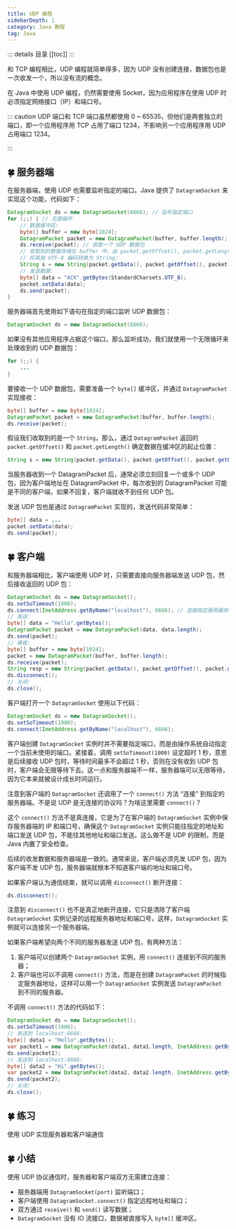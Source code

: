 ```yaml
---
title: UDP 编程
sidebarDepth: 1
category: Java 教程
tag: Java
---
```


::: details 目录
[[toc]]
:::

和 TCP 编程相比，UDP 编程就简单得多，因为 UDP 没有创建连接，数据包也是一次收发一个，所以没有流的概念。

在 Java 中使用 UDP 编程，仍然需要使用 Socket，因为应用程序在使用 UDP 时必须指定网络接口（IP）和端口号。

::: caution
UDP 端口和 TCP 端口虽然都使用 0 ~ 65535，但他们是两套独立的端口，即一个应用程序用 TCP 占用了端口 1234，不影响另一个应用程序用 UDP 占用端口 1234。

:::

## 🍀 服务器端

在服务器端，使用 UDP 也需要监听指定的端口。Java 提供了 `DatagramSocket` 来实现这个功能，代码如下：

```java
DatagramSocket ds = new DatagramSocket(6666); // 监听指定端口
for (;;) { // 无限循环
    // 数据缓冲区:
    byte[] buffer = new byte[1024];
    DatagramPacket packet = new DatagramPacket(buffer, buffer.length);
    ds.receive(packet); // 收取一个 UDP 数据包
    // 收取到的数据存储在 buffer 中，由 packet.getOffset(), packet.getLength() 指定起始位置和长度
    // 将其按 UTF-8 编码转换为 String:
    String s = new String(packet.getData(), packet.getOffset(), packet.getLength(), StandardCharsets.UTF_8);
    // 发送数据:
    byte[] data = "ACK".getBytes(StandardCharsets.UTF_8);
    packet.setData(data);
    ds.send(packet);
}
```

服务器端首先使用如下语句在指定的端口监听 UDP 数据包：

```java
DatagramSocket ds = new DatagramSocket(6666);
```

如果没有其他应用程序占据这个端口，那么监听成功，我们就使用一个无限循环来处理收到的 UDP 数据包：

```java
for (;;) {
    ...
}
```

要接收一个 UDP 数据包，需要准备一个 `byte[]` 缓冲区，并通过 `DatagramPacket` 实现接收：

```java
byte[] buffer = new byte[1024];
DatagramPacket packet = new DatagramPacket(buffer, buffer.length);
ds.receive(packet);
```

假设我们收取到的是一个 `String`，那么，通过 `DatagramPacket` 返回的 `packet.getOffset()` 和 `packet.getLength()` 确定数据在缓冲区的起止位置：

```java
String s = new String(packet.getData(), packet.getOffset(), packet.getLength(), StandardCharsets.UTF_8);
```

当服务器收到一个 DatagramPacket 后，通常必须立刻回复一个或多个 UDP 包，因为客户端地址在 DatagramPacket 中，每次收到的 DatagramPacket 可能是不同的客户端，如果不回复，客户端就收不到任何 UDP 包。

发送 UDP 包也是通过 `DatagramPacket` 实现的，发送代码非常简单：

```java
byte[] data = ...
packet.setData(data);
ds.send(packet);
```

## 🍀 客户端

和服务器端相比，客户端使用 UDP 时，只需要直接向服务器端发送 UDP 包，然后接收返回的 UDP 包：

```java
DatagramSocket ds = new DatagramSocket();
ds.setSoTimeout(1000);
ds.connect(InetAddress.getByName("localhost"), 6666); // 连接指定服务器和端口
// 发送:
byte[] data = "Hello".getBytes();
DatagramPacket packet = new DatagramPacket(data, data.length);
ds.send(packet);
// 接收:
byte[] buffer = new byte[1024];
packet = new DatagramPacket(buffer, buffer.length);
ds.receive(packet);
String resp = new String(packet.getData(), packet.getOffset(), packet.getLength());
ds.disconnect();
// 关闭:
ds.close();
```

客户端打开一个 `DatagramSocket` 使用以下代码：

```java
DatagramSocket ds = new DatagramSocket();
ds.setSoTimeout(1000);
ds.connect(InetAddress.getByName("localhost"), 6666);
```

客户端创建 `DatagramSocket` 实例时并不需要指定端口，而是由操作系统自动指定一个当前未使用的端口。紧接着，调用 `setSoTimeout(1000)` 设定超时 1 秒，意思是后续接收 UDP 包时，等待时间最多不会超过 1 秒，否则在没有收到 UDP 包时，客户端会无限等待下去。这一点和服务器端不一样，服务器端可以无限等待，因为它本来就被设计成长时间运行。

注意到客户端的 `DatagramSocket` 还调用了一个 `connect()` 方法 “连接” 到指定的服务器端。不是说 UDP 是无连接的协议吗？为啥这里需要 `connect()`？

这个 `connect()` 方法不是真连接，它是为了在客户端的 `DatagramSocket` 实例中保存服务器端的 IP 和端口号，确保这个 `DatagramSocket` 实例只能往指定的地址和端口发送 UDP 包，不能往其他地址和端口发送。这么做不是 UDP 的限制，而是 Java 内置了安全检查。

后续的收发数据和服务器端是一致的。通常来说，客户端必须先发 UDP 包，因为客户端不发 UDP 包，服务器端就根本不知道客户端的地址和端口号。

如果客户端认为通信结束，就可以调用 `disconnect()` 断开连接：

```java
ds.disconnect();
```

注意到 `disconnect()` 也不是真正地断开连接，它只是清除了客户端 `DatagramSocket` 实例记录的远程服务器地址和端口号，这样，`DatagramSocket` 实例就可以连接另一个服务器端。

如果客户端希望向两个不同的服务器发送 UDP 包，有两种方法：

1. 客户端可以创建两个 `DatagramSocket` 实例，用 `connect()` 连接到不同的服务器；
2. 客户端也可以不调用 `connect()` 方法，而是在创建 `DatagramPacket` 的时候指定服务器地址，这样可以用一个 `DatagramSocket` 实例发送 `DatagramPacket` 到不同的服务器。

不调用 `connect()` 方法的代码如下：

```java
DatagramSocket ds = new DatagramSocket();
ds.setSoTimeout(1000);
// 发送到 localhost:6666:
byte[] data1 = "Hello".getBytes();
var packet1 = new DatagramPacket(data1, data1.length, InetAddress.getByName("localhost"), 6666);
ds.send(packet1);
// 发送到 localhost:8888:
byte[] data2 = "Hi".getBytes();
var packet2 = new DatagramPacket(data2, data2.length, InetAddress.getByName("localhost"), 8888);
ds.send(packet2);
// 关闭:
ds.close();
```

## 🍀 练习

使用 UDP 实现服务器和客户端通信

## 🍀 小结

使用 UDP 协议通信时，服务器和客户端双方无需建立连接：

- 服务器端用 `DatagramSocket(port)` 监听端口；
- 客户端使用 `DatagramSocket.connect()` 指定远程地址和端口；
- 双方通过 `receive()` 和 `send()` 读写数据；
- `DatagramSocket` 没有 IO 流接口，数据被直接写入 `byte[]` 缓冲区。
